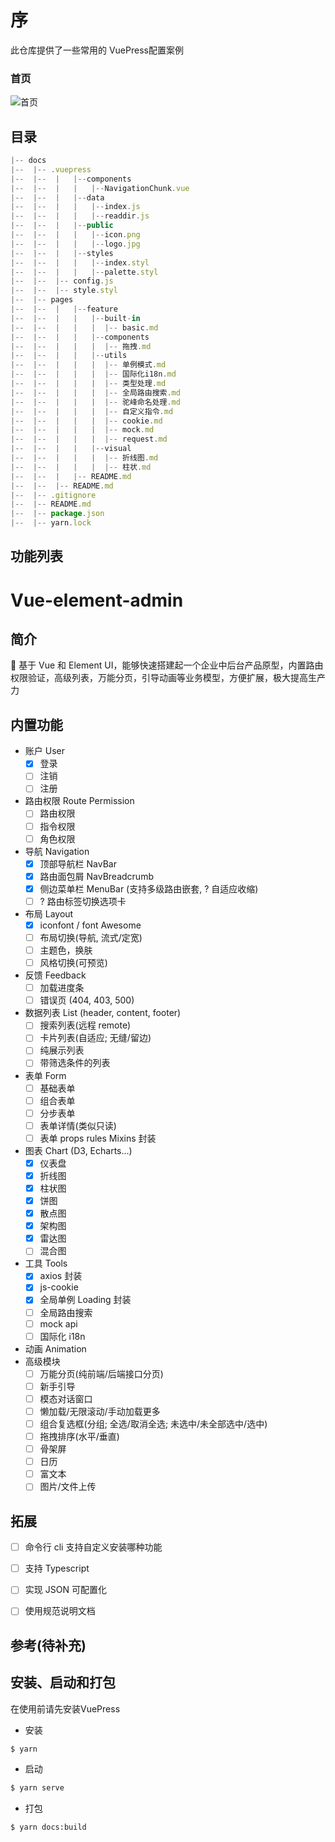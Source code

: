 # 序

此仓库提供了一些常用的 VuePress配置案例

### 首页
![首页](https://ggupzhh.github.io/vue-element-admin-press/)

## 目录
```js
|-- docs
|--  |-- .vuepress
|--  |--  |   |--components
|--  |--  |   |   |--NavigationChunk.vue
|--  |--  |   |--data
|--  |--  |   |   |--index.js
|--  |--  |   |   |--readdir.js
|--  |--  |   |--public
|--  |--  |   |   |--icon.png
|--  |--  |   |   |--logo.jpg
|--  |--  |   |--styles
|--  |--  |   |   |--index.styl
|--  |--  |   |   |--palette.styl
|--  |--  |-- config.js
|--  |--  |-- style.styl
|--  |-- pages
|--  |--  |   |--feature
|--  |--  |   |   |--built-in
|--  |--  |   |   |  |-- basic.md
|--  |--  |   |   |--components
|--  |--  |   |   |  |-- 拖拽.md
|--  |--  |   |   |--utils
|--  |--  |   |   |  |-- 单例模式.md
|--  |--  |   |   |  |-- 国际化i18n.md
|--  |--  |   |   |  |-- 类型处理.md
|--  |--  |   |   |  |-- 全局路由搜索.md
|--  |--  |   |   |  |-- 驼峰命名处理.md
|--  |--  |   |   |  |-- 自定义指令.md
|--  |--  |   |   |  |-- cookie.md
|--  |--  |   |   |  |-- mock.md
|--  |--  |   |   |  |-- request.md
|--  |--  |   |   |--visual
|--  |--  |   |   |  |-- 折线图.md
|--  |--  |   |   |  |-- 柱状.md
|--  |--  |   |-- README.md
|--  |--  |-- README.md
|--  |-- .gitignore
|--  |-- README.md
|--  |-- package.json
|--  |-- yarn.lock
```

## 功能列表
# Vue-element-admin

## 简介

🌈 基于 Vue 和 Element UI，能够快速搭建起一个企业中后台产品原型，内置路由权限验证，高级列表，万能分页，引导动画等业务模型，方便扩展，极大提高生产力

## 内置功能

* 账户 User
  * [x] 登录
  * [ ] 注销
  * [ ] 注册
* 路由权限 Route Permission
  * [ ] 路由权限
  * [ ] 指令权限
  * [ ] 角色权限
* 导航 Navigation
  * [x] 顶部导航栏 NavBar
  * [x] 路由面包屑 NavBreadcrumb
  * [x] 侧边菜单栏 MenuBar (支持多级路由嵌套, ? 自适应收缩)
  * [ ] ? 路由标签切换选项卡
* 布局 Layout
  * [x] iconfont / font Awesome
  * [ ] 布局切换(导航, 流式/定宽)
  * [ ] 主题色，换肤
  * [ ] 风格切换(可预览)
* 反馈 Feedback
  * [ ] 加载进度条
  * [ ] 错误页 (404, 403, 500)
* 数据列表 List (header, content, footer)
  * [ ] 搜索列表(远程 remote)
  * [ ] 卡片列表(自适应; 无缝/留边)
  * [ ] 纯展示列表
  * [ ] 带筛选条件的列表
* 表单 Form
  * [ ] 基础表单
  * [ ] 组合表单
  * [ ] 分步表单
  * [ ] 表单详情(类似只读)
  * [ ] 表单 props rules Mixins 封装
* 图表 Chart (D3, Echarts...)
  * [x] 仪表盘
  * [x] 折线图
  * [x] 柱状图
  * [x] 饼图
  * [x] 散点图
  * [x] 架构图
  * [x] 雷达图
  * [ ] 混合图
* 工具 Tools
  * [x] axios 封装
  * [x] js-cookie
  * [x] 全局单例 Loading 封装
  * [ ] 全局路由搜索
  * [ ] mock api
  * [ ] 国际化 i18n
* 动画 Animation
* 高级模块
  * [ ] 万能分页(纯前端/后端接口分页)
  * [ ] 新手引导
  * [ ] 模态对话窗口
  * [ ] 懒加载/无限滚动/手动加载更多
  * [ ] 组合复选框(分组; 全选/取消全选; 未选中/未全部选中/选中)
  * [ ] 拖拽排序(水平/垂直)
  * [ ] 骨架屏
  * [ ] 日历
  * [ ] 富文本
  * [ ] 图片/文件上传

## 拓展
  * [ ] 命令行 cli 支持自定义安装哪种功能
  * [ ] 支持 Typescript
  * [ ] 实现 JSON 可配置化
  * [ ] 使用规范说明文档



## 参考(待补充)

## 安装、启动和打包
在使用前请先安装VuePress
  - 安装
  ```sh
  $ yarn 
  ```

  - 启动
  ```sh
  $ yarn serve
  ```

  - 打包
  ```sh
  $ yarn docs:build
  ```